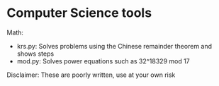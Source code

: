 # Computer Science tools

Math:
  - krs.py: Solves problems using the Chinese remainder theorem and shows steps
  - mod.py: Solves power equations such as 32^18329 mod 17

Disclaimer:
These are poorly written, use at your own risk

